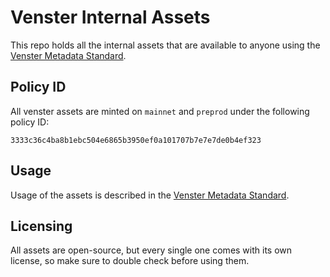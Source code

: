 # Venster Internal Assets

This repo holds all the internal assets that are available to anyone using the
[Venster Metadata
Standard](https://github.com/venster-io/venster-metadata-standard).

## Policy ID

All venster assets are minted on `mainnet` and `preprod` under the following
policy ID:

```
3333c36c4ba8b1ebc504e6865b3950ef0a101707b7e7e7de0b4ef323
```

## Usage

Usage of the assets is described in the [Venster Metadata
Standard](https://github.com/venster-io/venster-metadata-standard).

## Licensing

All assets are open-source, but every single one comes with its own license, so 
make sure to double check before using them.
